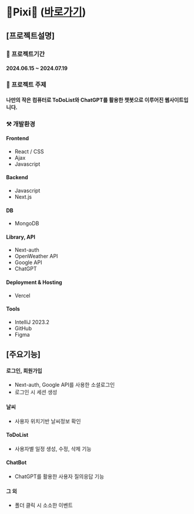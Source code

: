 # 🩷Pixi🩷 ([바로가기](https://pixi-psi.vercel.app))

## [프로젝트설명]

### 📅 프로젝트기간
#### 2024.06.15 ~ 2024.07.19

### :pushpin: 프로젝트 주제
#### 나만의 작은 컴퓨터로 ToDoList와 ChatGPT를 활용한 챗봇으로 이루어진 웹사이트입니다.

### ⚒️ 개발환경
#### Frontend
- React / CSS
- Ajax
- Javascript
#### Backend
- Javascript
- Next.js
#### DB
- MongoDB
#### Library, API
- Next-auth
- OpenWeather API
- Google API
- ChatGPT
#### Deployment & Hosting
- Vercel
#### Tools
- IntelliJ 2023.2
- GitHub
- Figma

## [주요기능]
#### 로그인, 회원가입
- Next-auth, Google API를 사용한 소셜로그인
- 로그인 시 세션 생성
#### 날씨
- 사용자 위치기반 날씨정보 확인
#### ToDoList
- 사용자별 일정 생성, 수정, 삭제 기능
#### ChatBot
- ChatGPT를 활용한 사용자 질의응답 기능
#### 그 외
- 폴더 클릭 시 소소한 이벤트
  

